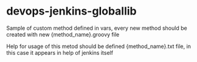 # devops-jenkins-globallib

Sample of custom method defined in vars, every new method should be created with new {method_name}.groovy file

Help for usage of this metod should be defined {method_name}.txt file,  in this case it appears in help of jenkins itself
